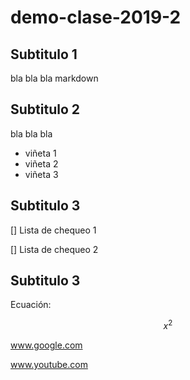 # demo-clase-2019-2


## Subtitulo 1

bla bla bla markdown

## Subtitulo 2

bla bla bla

* viñeta 1
* viñeta 2
* viñeta 3

## Subtitulo 3

[] Lista de chequeo 1

[] Lista de chequeo 2

## Subtitulo 3

Ecuación:

$$ x^2 $$


www.google.com

www.youtube.com
